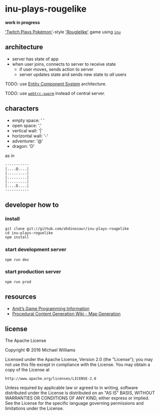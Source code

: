 # inu-plays-rougelike

**work in progress**

['Twitch Plays Pokémon'](https://en.wikipedia.org/wiki/Twitch_Plays_Pok%C3%A9mon)-style ['Rouglelike'](https://en.wikipedia.org/wiki/Roguelike) game using [`inu`](https://github.com/ahdinosaur/inu)

## architecture

- server has state of app
- when user joins, connects to server to receive state
  - if user moves, sends action to server
  - server updates state and sends new state to *all* users

TODO: use [Entity Component System](https://en.wikipedia.org/wiki/Entity_component_system) architecture.

TODO: use [`webtrc-swarm`](https://github.com/mafintosh/webrtc-swarm/) instead of central server.

## characters

- empty space: ' '
- open space: '.'
- vertical wall: '|'
- horizontal wall: '-'
- adventurer: '@'
- dragon: 'D'

as in

```
-----------
|....@....|
|.........|
|.........|
|.........|
|....D....|
-----------
```

## developer how to

### install

```shell
git clone git://github.com/ahdinosaur/inu-plays-rougelike
cd inu-plays-roguelike
npm install
```

### start development server

```shell
npm run dev
```

### start production server

```shell
npm run prod
```

## resources

- [Amit’s Game Programming Information](http://www-cs-students.stanford.edu/~amitp/gameprog.html)
- [Procedural Content Generation Wiki - Map Generation](http://pcg.wikidot.com/pcg-algorithm%3amap-generation)

## license

The Apache License

Copyright &copy; 2016 Michael Williams

Licensed under the Apache License, Version 2.0 (the "License");
you may not use this file except in compliance with the License.
You may obtain a copy of the License at

    http://www.apache.org/licenses/LICENSE-2.0

Unless required by applicable law or agreed to in writing, software
distributed under the License is distributed on an "AS IS" BASIS,
WITHOUT WARRANTIES OR CONDITIONS OF ANY KIND, either express or implied.
See the License for the specific language governing permissions and
limitations under the License.
